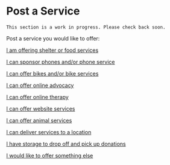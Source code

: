 

# Post a Service

```
This section is a work in progress. Please check back soon.
```

Post a service you would like to offer:

<a class="button disabled wide" href="#">I am offering shelter or food services</a>

<a class="button disabled wide" href="./phone/post.js">I can sponsor phones and/or phone service</a>

<a class="button disabled" href="#">I can offer bikes and/or bike services</a>

<a class="button disabled" href="#">I can offer online advocacy</a>

<a class="button disabled" href="#">I can offer online therapy</a>

<a class="button disabled" href="#">I can offer website services</a>

<a class="button disabled" href="#">I can offer animal services</a>

<a class="button disabled" href="#">I can deliver services to a location</a>

<a class="button disabled" href="#">I have storage to drop off and pick up donations </a>

<a class="button disabled" href="#">I would like to offer something else</a>
